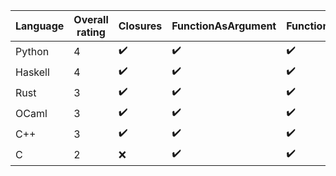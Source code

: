 | Language | Overall rating | Closures | FunctionAsArgument | FunctionAsReturn | ListComprehension |
|---|---|---|---|---|---|
| Python | 4 | :heavy_check_mark: | :heavy_check_mark: | :heavy_check_mark: | :heavy_check_mark: |
| Haskell | 4 | :heavy_check_mark: | :heavy_check_mark: | :heavy_check_mark: | :heavy_check_mark: |
| Rust | 3 | :heavy_check_mark: | :heavy_check_mark: | :heavy_check_mark: | :x: |
| OCaml | 3 | :heavy_check_mark: | :heavy_check_mark: | :heavy_check_mark: | :x: |
| C++ | 3 | :heavy_check_mark: | :heavy_check_mark: | :heavy_check_mark: | :x: |
| C | 2 | :x: | :heavy_check_mark: | :heavy_check_mark: | :x: |

